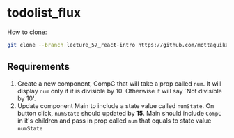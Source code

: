 # todolist_flux

How to clone:

```bash
git clone --branch lecture_57_react-intro https://github.com/mottaquikarim/todolist_flux
```

## Requirements

1. Create a new component, CompC that will take a prop called `num`. It will display `num` only if it is divisible by 10. Otherwise it will say `Not divisible by 10'.
2. Update component Main to include a state value called `numState`. On button click, `numState` should updated by **15**. Main should include `CompC` in it's children and pass in prop called `num` that equals to state value `numState`
